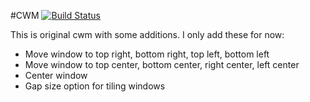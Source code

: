 #CWM
[![Build
Status](https://travis-ci.org/TaylanTatli/cwm.svg?branch=linux)](https://travis-ci.org/TaylanTatli/cwm)

This is original cwm with some additions. I only add these for now:
* Move window to top right, bottom right, top left, bottom left
* Move window to top center, bottom center, right center, left center
* Center window
* Gap size option for tiling windows
